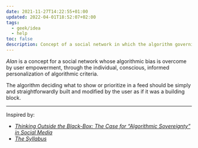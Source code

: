 ```yaml
---
date: 2021-11-27T14:22:55+01:00
updated: 2022-04-01T18:52:07+02:00
tags:
  - geek/idea
  - help
toc: false
description: Concept of a social network in which the algorithm governing it is built and defined by its users as if it was a LEGO.
---
```

<cite>Alan</cite> is a concept for a social network whose algorithmic bias is overcome by user empowerment, through the individual, conscious, informed personalization of algorithmic criteria.

The algorithm deciding what to show or prioritize in a feed should be simply and straightforwardly built and modified by the user as if it was a building block.

---

Inspired by:
- <cite>[Thinking Outside the Black-Box: The Case for “Algorithmic Sovereignty” in Social Media](https://doi.org/10.1177/2056305120915613)</cite>
- <cite>[The Syllabus](https://www.the-syllabus.com/ 'The Syllabus')</cite>
